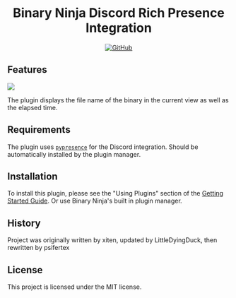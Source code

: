 <h1 align="center">Binary Ninja Discord Rich Presence Integration</h1>
<p align="center">
    <a href="https://github.com/psifertex/discordpresence/blob/master/LICENSE">
        <img alt="GitHub" src="https://img.shields.io/github/license/psifertex/discordpresence">
    </a>
</p>

## Features

![](https://i.imgur.com/sLZSS3u.png)

The plugin displays the file name of the binary in the current view as well as the elapsed time.

## Requirements

The plugin uses [`pypresence`](https://pypi.org/project/pypresence/) for the Discord integration. Should be automatically installed by the plugin manager.

## Installation

To install this plugin, please see the "Using Plugins" section of the [Getting Started Guide](https://docs.binary.ninja/getting-started.html#using-plugins). Or use Binary Ninja's built in plugin manager.

## History

Project was originally written by xiten, updated by LittleDyingDuck, then rewritten by psifertex

## License

This project is licensed under the MIT license.

